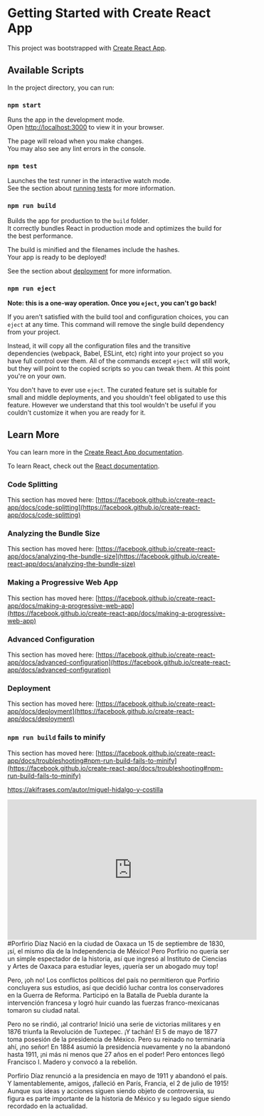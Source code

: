 # Getting Started with Create React App

This project was bootstrapped with [Create React App](https://github.com/facebook/create-react-app).

## Available Scripts

In the project directory, you can run:

### `npm start`

Runs the app in the development mode.\
Open [http://localhost:3000](http://localhost:3000) to view it in your browser.

The page will reload when you make changes.\
You may also see any lint errors in the console.

### `npm test`

Launches the test runner in the interactive watch mode.\
See the section about [running tests](https://facebook.github.io/create-react-app/docs/running-tests) for more information.

### `npm run build`

Builds the app for production to the `build` folder.\
It correctly bundles React in production mode and optimizes the build for the best performance.

The build is minified and the filenames include the hashes.\
Your app is ready to be deployed!

See the section about [deployment](https://facebook.github.io/create-react-app/docs/deployment) for more information.

### `npm run eject`

**Note: this is a one-way operation. Once you `eject`, you can't go back!**

If you aren't satisfied with the build tool and configuration choices, you can `eject` at any time. This command will remove the single build dependency from your project.

Instead, it will copy all the configuration files and the transitive dependencies (webpack, Babel, ESLint, etc) right into your project so you have full control over them. All of the commands except `eject` will still work, but they will point to the copied scripts so you can tweak them. At this point you're on your own.

You don't have to ever use `eject`. The curated feature set is suitable for small and middle deployments, and you shouldn't feel obligated to use this feature. However we understand that this tool wouldn't be useful if you couldn't customize it when you are ready for it.

## Learn More

You can learn more in the [Create React App documentation](https://facebook.github.io/create-react-app/docs/getting-started).

To learn React, check out the [React documentation](https://reactjs.org/).

### Code Splitting

This section has moved here: [https://facebook.github.io/create-react-app/docs/code-splitting](https://facebook.github.io/create-react-app/docs/code-splitting)

### Analyzing the Bundle Size

This section has moved here: [https://facebook.github.io/create-react-app/docs/analyzing-the-bundle-size](https://facebook.github.io/create-react-app/docs/analyzing-the-bundle-size)

### Making a Progressive Web App

This section has moved here: [https://facebook.github.io/create-react-app/docs/making-a-progressive-web-app](https://facebook.github.io/create-react-app/docs/making-a-progressive-web-app)

### Advanced Configuration

This section has moved here: [https://facebook.github.io/create-react-app/docs/advanced-configuration](https://facebook.github.io/create-react-app/docs/advanced-configuration)

### Deployment

This section has moved here: [https://facebook.github.io/create-react-app/docs/deployment](https://facebook.github.io/create-react-app/docs/deployment)

### `npm run build` fails to minify

This section has moved here: [https://facebook.github.io/create-react-app/docs/troubleshooting#npm-run-build-fails-to-minify](https://facebook.github.io/create-react-app/docs/troubleshooting#npm-run-build-fails-to-minify)
    <div className='App'>
      <main>
        <a href='https://akifrases.com/autor/miguel-hidalgo-y-costilla'>https://akifrases.com/autor/miguel-hidalgo-y-costilla</a>
<iframe width="560" height="315" src="https://www.youtube.com/embed/ieSgPWjnMZ8" title="YouTube video player" frameborder="0" allow="accelerometer; autoplay; clipboard-write; encrypted-media; gyroscope; picture-in-picture; web-share" allowfullscreen></iframe>
#Porfirio Díaz
Nació en la ciudad de Oaxaca un 15 de septiembre de 1830, ¡sí, el mismo día de la Independencia de México! Pero
Porfirio no quería ser un simple espectador de la historia, así que ingresó al Instituto de Ciencias y Artes de Oaxaca para estudiar leyes, ¡quería ser un abogado muy top!

Pero, ¡oh no! Los conflictos políticos del país no permitieron que Porfirio concluyera sus estudios, así que decidió luchar contra los conservadores en la Guerra de Reforma. Participó en la Batalla de Puebla durante la intervención francesa y logró huir cuando las fuerzas franco-mexicanas tomaron su ciudad natal.

Pero no se rindió, ¡al contrario! Inició una serie de victorias militares y en 1876 triunfa la Revolución de Tuxtepec. ¡Y tachán! El 5 de mayo de 1877 toma posesión de la presidencia de México. Pero su reinado no terminaría ahí, ¡no señor! En 1884 asumió la presidencia nuevamente y no la abandonó hasta 1911, ¡ni más ni menos que 27 años en el poder! Pero entonces llegó Francisco I. Madero y convocó a la rebelión.

Porfirio Díaz renunció a la presidencia en mayo de 1911 y abandonó el país. Y lamentablemente, amigos, ¡falleció en París, Francia, el 2 de julio de 1915! Aunque sus ideas y acciones siguen siendo objeto de controversia, su figura es parte importante de la historia de México y su legado sigue siendo recordado en la actualidad.
      </main>
    </div>
